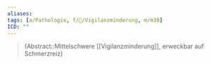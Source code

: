 ```yaml
---
aliases: 
tags: [a/Pathologie, f/🧠/Vigilanzminderung, m/m30]
ICD: ""
---
```

> (Abstract::Mittelschwere [[Vigilanzminderung]], erweckbar auf Schmerzreiz)
